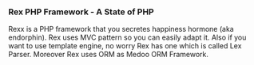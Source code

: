 ### Rex PHP Framework - A State of PHP
Rexx is a PHP framework that you secretes happiness hormone (aka endorphin).
Rex uses MVC pattern so you can easily adapt it.
Also if you want to use template engine, no worry Rex has one which is called Lex Parser.
Moreover Rex uses ORM as Medoo ORM Framework.